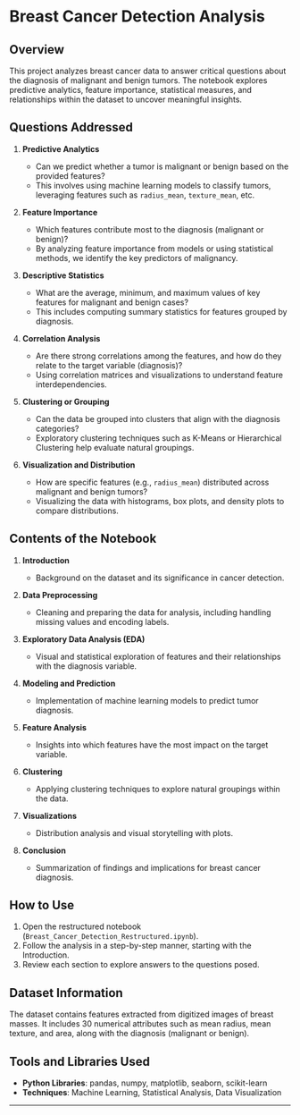 # Breast Cancer Detection Analysis

## Overview
This project analyzes breast cancer data to answer critical questions about the diagnosis of malignant and benign tumors. The notebook explores predictive analytics, feature importance, statistical measures, and relationships within the dataset to uncover meaningful insights.

## Questions Addressed

1. **Predictive Analytics**
   - Can we predict whether a tumor is malignant or benign based on the provided features?
   - This involves using machine learning models to classify tumors, leveraging features such as `radius_mean`, `texture_mean`, etc.

2. **Feature Importance**
   - Which features contribute most to the diagnosis (malignant or benign)?
   - By analyzing feature importance from models or using statistical methods, we identify the key predictors of malignancy.

3. **Descriptive Statistics**
   - What are the average, minimum, and maximum values of key features for malignant and benign cases?
   - This includes computing summary statistics for features grouped by diagnosis.

4. **Correlation Analysis**
   - Are there strong correlations among the features, and how do they relate to the target variable (diagnosis)?
   - Using correlation matrices and visualizations to understand feature interdependencies.

5. **Clustering or Grouping**
   - Can the data be grouped into clusters that align with the diagnosis categories?
   - Exploratory clustering techniques such as K-Means or Hierarchical Clustering help evaluate natural groupings.

6. **Visualization and Distribution**
   - How are specific features (e.g., `radius_mean`) distributed across malignant and benign tumors?
   - Visualizing the data with histograms, box plots, and density plots to compare distributions.

## Contents of the Notebook

1. **Introduction**
   - Background on the dataset and its significance in cancer detection.
   
2. **Data Preprocessing**
   - Cleaning and preparing the data for analysis, including handling missing values and encoding labels.

3. **Exploratory Data Analysis (EDA)**
   - Visual and statistical exploration of features and their relationships with the diagnosis variable.

4. **Modeling and Prediction**
   - Implementation of machine learning models to predict tumor diagnosis.

5. **Feature Analysis**
   - Insights into which features have the most impact on the target variable.

6. **Clustering**
   - Applying clustering techniques to explore natural groupings within the data.

7. **Visualizations**
   - Distribution analysis and visual storytelling with plots.

8. **Conclusion**
   - Summarization of findings and implications for breast cancer diagnosis.

## How to Use
1. Open the restructured notebook (`Breast_Cancer_Detection_Restructured.ipynb`).
2. Follow the analysis in a step-by-step manner, starting with the Introduction.
3. Review each section to explore answers to the questions posed.

## Dataset Information
The dataset contains features extracted from digitized images of breast masses. It includes 30 numerical attributes such as mean radius, mean texture, and area, along with the diagnosis (malignant or benign).

## Tools and Libraries Used
- **Python Libraries**: pandas, numpy, matplotlib, seaborn, scikit-learn
- **Techniques**: Machine Learning, Statistical Analysis, Data Visualization

---
